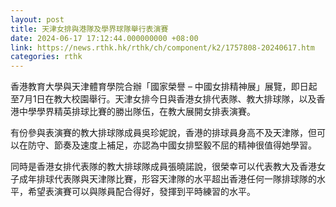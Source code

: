 ```yaml
---
layout: post
title: 天津女排與港隊及學界球隊舉行表演賽
date: 2024-06-17 17:12:44.000000000 +08:00
link: https://news.rthk.hk/rthk/ch/component/k2/1757808-20240617.htm
categories: rthk
---
```


香港教育大學與天津體育學院合辦「國家榮譽 – 中國女排精神展」展覽，即日起至7月1日在教大校園舉行。天津女排今日與香港女排代表隊、教大排球隊，以及香港中學學界精英排球比賽的勝出隊伍，在教大展開女排表演賽。

有份參與表演賽的教大排球隊成員吳珍妮說，香港的排球員身高不及天津隊，但可以在防守、節奏及速度上補足，亦認為中國女排堅毅不屈的精神很值得她學習。

同時是香港女排代表隊的教大排球隊成員張曉諾說，很榮幸可以代表教大及香港女子成年排球代表隊與天津隊比賽，形容天津隊的水平超出香港任何一隊排球隊的水平，希望表演賽可以與隊員配合得好，發揮到平時練習的水平。
